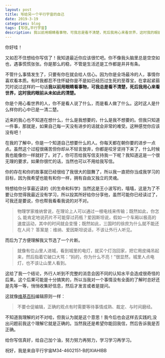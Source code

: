 ```yaml
---
layout: post
title: 写给另一个平行宇宙的自己
date: 2019-3-19
categories: blog
tags: [写信,平行宇宙]
description: 我以前用眼睛看事物，可我总是看不清楚，死后我用心来看世界，这时我的眼前从未如此的清楚。
---
```


你好哇！

又如忍不住想给你写信了！我知道最近你应该很忙吧。你不像我头脑里总是空空如也，遇事慌慌张张。你是那么的稳，不管是生活还是工作都是井井有条。

不管什么事情发生了，只要有你在就会给人信心。因为你是全场最冷的人，事情你喜欢看本质。有时我都忍不住怀疑你是不是如已经历过生死的至尊宝，在拿起紧箍咒时说过这样的一句话**我以前用眼睛看事物，可我总是看不清楚，死后我用心来看世界，这时我的眼前从未如此的清楚。**

你是个用心看世界的人，你不是看人说了什么，而是看人做了什么。这时这人是什么样你的心中已是一清二楚。

近来的我心也不知道在想什么，什么是我想要的，什么是我不想要的。但我只知道一件事，那就是，如果自己每一天没有进步的话就会非常的难受。这种感觉你应该没有吧！

在我的了解中，你是一个知道自己想要什么的人。你每天都在朝你要的进步一点点。虽然这个过程很痛苦但你却从不轻言放弃，你都是咬牙坚持下来了，什么时候我也能像你一样就好了。对了，你可否给我写信支持我一下呢？我知道这是一个很无理的要求，如果你很忙的话，当然也可以不用给我写信。

你的存在和你的故事就已经很给了我很大的鼓舞了，所以我一直把你当成我学习的目标，因为我希望也能有和你一样，拥有自由又独立的灵魂。

特想给你分享最近读的《的生命和科学》当然这是王小波写的，嘻嘻，这是为了不要让你觉得我最近没有学习，所以投其所好给你分享他，虽然可能你已经读过了，可我还是要说，你也帮我看看我说的对不对。

> 物理学家维纳曾说，在理论上人可以通过一根电线来传输；既然如此，你怎么 能肯定地说药片不可能穿过药瓶？爱因斯坦说，假如一个车厢以极高的速度运动，其中的时间就会变慢；既然如此，三国时的徐庶为什么就不能还在人间？ 答案是：维纳、爱因斯坦说话，不该让外行人听见。

而后为了方便理解我又节选了一个片断。

> 就像有位山里人进城，看到城里的电灯，就买个灯泡回家，把它用皮绳吊起来，然后指着它破口大骂：“妈的，你为什么不亮！”很显然，城里人点电灯，也不该让山里人看到。

这给了我一个结论，外行人听到不完整的消息会因不同的认知水平会造成很奇怪的后果。这个后果可能是十分搞笑的，所以当我对一个事情没有全面的了解时总好还是先等一等，悄悄收集好信息，然后才发言或者是提问。

这就像[维基百科](https://dwz.cn/UMLGcWHI)编辑原则一样：

>不要仓促编辑，正确的观点有时需要等待事情成熟、裁定、与时间磨经。

不知道我理解的对不对哈，但我认为就是这个意思！我今后也会这样去实践的,没出问题前我这个理解它就是正确的。当然我还是希望你能回我信，然后告诉我是否正确。

给你写信真好，给自己加个油，努力努力再努力，学习学习再学习。

祝好，我是来自平行宇宙M34-4602151-B的XIAHIBB
